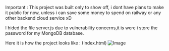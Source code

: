 Important :   This project was built only to show off, i dont have plans to make it public for now, unless i can save some money to spend on railway or any other backend cloud service xD

I hided the file server.js due to vulnerability concerns,it is were i store the password for my MongoDB database.

Here it is how the project looks like : 
(Index.html)
![Image](https://github.com/user-attachments/assets/d35110a2-9cc1-4347-a66c-651c97e42c30)
